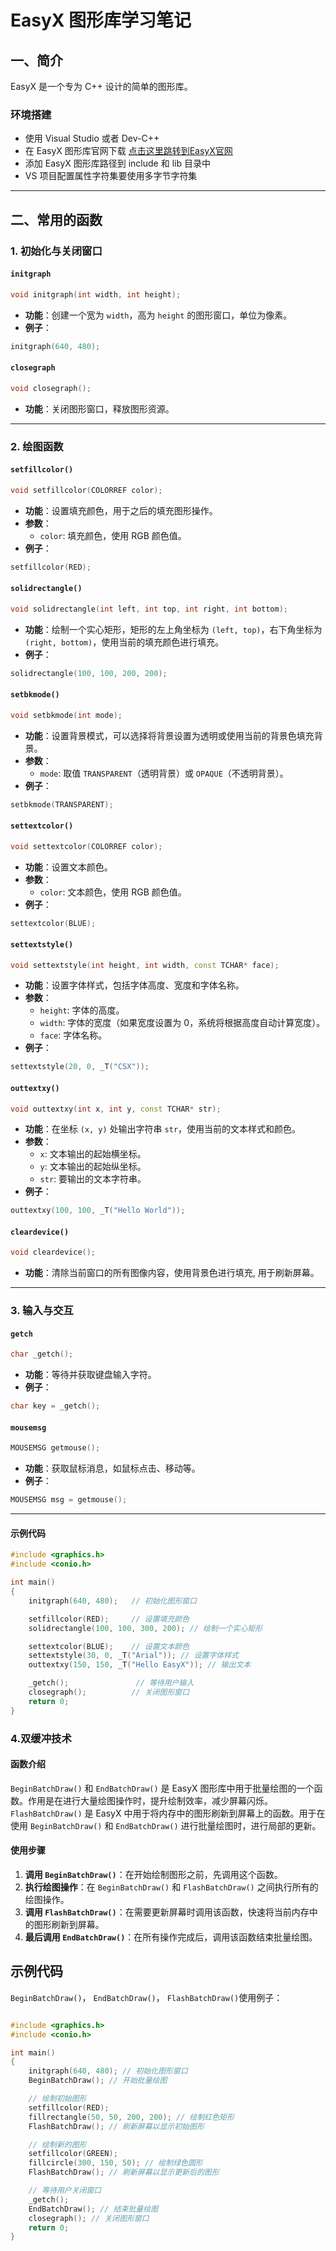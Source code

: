 
# EasyX 图形库学习笔记

## 一、简介
EasyX 是一个专为 C++ 设计的简单的图形库。

### 环境搭建
- 使用 Visual Studio 或者 Dev-C++
- 在 EasyX 图形库官网下载 [点击这里跳转到EasyX官网](https://easyx.cn/)
- 添加 EasyX 图形库路径到 include 和 lib 目录中
- VS 项目配置属性字符集要使用多字节字符集

---

## 二、常用的函数

### 1. 初始化与关闭窗口

#### `initgraph`
```cpp
void initgraph(int width, int height);
```
- **功能**：创建一个宽为 `width`，高为 `height` 的图形窗口，单位为像素。
- **例子**：
```cpp
initgraph(640, 480);
```

#### `closegraph`
```cpp
void closegraph();
```
- **功能**：关闭图形窗口，释放图形资源。

---

### 2. 绘图函数

#### `setfillcolor()`
```cpp
void setfillcolor(COLORREF color);
```
- **功能**：设置填充颜色，用于之后的填充图形操作。
- **参数**：
  - `color`: 填充颜色，使用 RGB 颜色值。
- **例子**：
```cpp
setfillcolor(RED);
```

#### `solidrectangle()`
```cpp
void solidrectangle(int left, int top, int right, int bottom);
```
- **功能**：绘制一个实心矩形，矩形的左上角坐标为 `(left, top)`，右下角坐标为 `(right, bottom)`，使用当前的填充颜色进行填充。
- **例子**：
```cpp
solidrectangle(100, 100, 200, 200);
```

#### `setbkmode()`
```cpp
void setbkmode(int mode);
```
- **功能**：设置背景模式，可以选择将背景设置为透明或使用当前的背景色填充背景。
- **参数**：
  - `mode`: 取值 `TRANSPARENT`（透明背景）或 `OPAQUE`（不透明背景）。
- **例子**：
```cpp
setbkmode(TRANSPARENT);
```

#### `settextcolor()`
```cpp
void settextcolor(COLORREF color);
```
- **功能**：设置文本颜色。
- **参数**：
  - `color`: 文本颜色，使用 RGB 颜色值。
- **例子**：
```cpp
settextcolor(BLUE);
```

#### `settextstyle()`
```cpp
void settextstyle(int height, int width, const TCHAR* face);
```
- **功能**：设置字体样式，包括字体高度、宽度和字体名称。
- **参数**：
  - `height`: 字体的高度。
  - `width`: 字体的宽度（如果宽度设置为 0，系统将根据高度自动计算宽度）。
  - `face`: 字体名称。
- **例子**：
```cpp
settextstyle(20, 0, _T("CSX"));
```
#### `outtextxy()`
```cpp
void outtextxy(int x, int y, const TCHAR* str);
```
- **功能**：在坐标 `(x, y)` 处输出字符串 `str`，使用当前的文本样式和颜色。
- **参数**：
  - `x`: 文本输出的起始横坐标。
  - `y`: 文本输出的起始纵坐标。
  - `str`: 要输出的文本字符串。
- **例子**：
```cpp
outtextxy(100, 100, _T("Hello World"));
```
#### `cleardevice()`
```cpp
void cleardevice();
```
- **功能**：清除当前窗口的所有图像内容，使用背景色进行填充, 用于刷新屏幕。

---

### 3. 输入与交互

#### `getch`
```cpp
char _getch();
```
- **功能**：等待并获取键盘输入字符。
- **例子**：
```cpp
char key = _getch();
```

#### `mousemsg`
```cpp
MOUSEMSG getmouse();
```
- **功能**：获取鼠标消息，如鼠标点击、移动等。
- **例子**：
```cpp
MOUSEMSG msg = getmouse();
```

---

#### 示例代码

```cpp
#include <graphics.h>
#include <conio.h>

int main()
{
    initgraph(640, 480);   // 初始化图形窗口

    setfillcolor(RED);     // 设置填充颜色
    solidrectangle(100, 100, 300, 200); // 绘制一个实心矩形

    settextcolor(BLUE);    // 设置文本颜色
    settextstyle(30, 0, _T("Arial")); // 设置字体样式
    outtextxy(150, 150, _T("Hello EasyX")); // 输出文本

    _getch();               // 等待用户输入
    closegraph();          // 关闭图形窗口
    return 0;
}
```
### 4.双缓冲技术

#### 函数介绍
`BeginBatchDraw()` 和 `EndBatchDraw()` 是 EasyX 图形库中用于批量绘图的一个函数。作用是在进行大量绘图操作时，提升绘制效率，减少屏幕闪烁。
`FlashBatchDraw()` 是 EasyX 中用于将内存中的图形刷新到屏幕上的函数。用于在使用 `BeginBatchDraw()` 和 `EndBatchDraw()` 进行批量绘图时，进行局部的更新。

#### 使用步骤
1. **调用 `BeginBatchDraw()`**：在开始绘制图形之前，先调用这个函数。
2. **执行绘图操作**：在 `BeginBatchDraw()` 和 `FlashBatchDraw()` 之间执行所有的绘图操作。
3. **调用 `FlashBatchDraw()`**：在需要更新屏幕时调用该函数，快速将当前内存中的图形刷新到屏幕。
4. **最后调用 `EndBatchDraw()`**：在所有操作完成后，调用该函数结束批量绘图。

## 示例代码
`BeginBatchDraw()`， `EndBatchDraw()`， `FlashBatchDraw()`使用例子：

```cpp

#include <graphics.h>
#include <conio.h>

int main()
{
    initgraph(640, 480); // 初始化图形窗口
    BeginBatchDraw(); // 开始批量绘图

    // 绘制初始图形
    setfillcolor(RED);
    fillrectangle(50, 50, 200, 200); // 绘制红色矩形
    FlashBatchDraw(); // 刷新屏幕以显示初始图形

    // 绘制新的图形
    setfillcolor(GREEN);
    fillcircle(300, 150, 50); // 绘制绿色圆形
    FlashBatchDraw(); // 刷新屏幕以显示更新后的图形

    // 等待用户关闭窗口
    _getch();
    EndBatchDraw(); // 结束批量绘图
    closegraph(); // 关闭图形窗口
    return 0;
}

```
